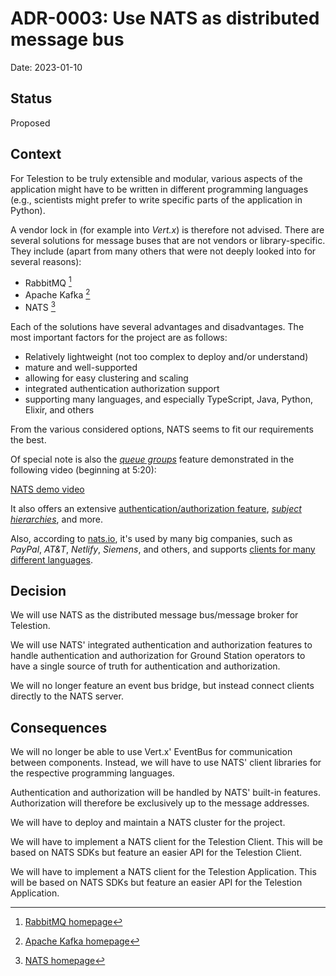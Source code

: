 # ADR-0003: Use NATS as distributed message bus

Date: 2023-01-10

## Status

Proposed

## Context
<!-- The issue that motivates this decision and any context that influences or constrains the decision. -->

For Telestion to be truly extensible and modular, various aspects of the application might have to be written in different programming languages (e.g., scientists might prefer to write specific parts of the application in Python).

A vendor lock in (for example into *Vert.x*) is therefore not advised. There are several solutions for message buses that are not vendors or library-specific. They include (apart from many others that were not deeply looked into for several reasons):

- RabbitMQ [^RabbitMQ]
- Apache Kafka [^Kafka]
- NATS [^NATS]

[^RabbitMQ]: [RabbitMQ homepage](https://www.rabbitmq.com/)
[^Kafka]: [Apache Kafka homepage](https://kafka.apache.org/)
[^NATS]: [NATS homepage](https://nats.io/)

Each of the solutions have several advantages and disadvantages. The most important factors for the project are as follows:

- Relatively lightweight (not too complex to deploy and/or understand)
- mature and well-supported
- allowing for easy clustering and scaling
- integrated authentication authorization support
- supporting many languages, and especially TypeScript, Java, Python, Elixir, and others

From the various considered options, NATS seems to fit our requirements the best.

Of special note is also the [*queue groups*](https://docs.nats.io/nats-concepts/core-nats/queue) feature demonstrated in the following video (beginning at 5:20):

[NATS demo video](https://youtu.be/hjXIUPZ7ArM?t=325)

It also offers an extensive [authentication/authorization feature](https://docs.nats.io/running-a-nats-service/configuration/securing_nats/auth_intro), [*subject hierarchies*](https://docs.nats.io/nats-concepts/subjects), and more.

Also, according to [nats.io](https://nats.io/), it's used by many big companies, such as *PayPal*, *AT&T*, *Netlify*, *Siemens*, and others, and supports [clients for many different languages](https://nats.io/download/#clients).

## Decision
<!-- The change that we're proposing or have agreed to implement. -->

We will use NATS as the distributed message bus/message broker for Telestion.

We will use NATS' integrated authentication and authorization features to handle authentication and authorization for Ground Station operators to have a single source of truth for authentication and authorization.

We will no longer feature an event bus bridge, but instead connect clients directly to the NATS server.

## Consequences
<!-- What becomes easier, or more difficult to do and any risks introduced by the change that will need to be mitigated? -->

We will no longer be able to use Vert.x' EventBus for communication between components. Instead, we will have to use NATS' client libraries for the respective programming languages.

Authentication and authorization will be handled by NATS' built-in features. Authorization will therefore be exclusively up to the message addresses.

We will have to deploy and maintain a NATS cluster for the project.

We will have to implement a NATS client for the Telestion Client. This will be based on NATS SDKs but feature an easier API for the Telestion Client.

We will have to implement a NATS client for the Telestion Application. This will be based on NATS SDKs but feature an easier API for the Telestion Application.
